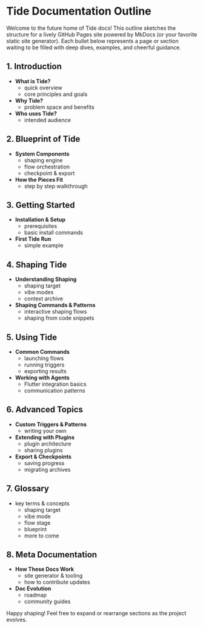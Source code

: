 # Tide Documentation Outline

Welcome to the future home of Tide docs! This outline sketches the structure for a lively GitHub Pages site powered by MkDocs (or your favorite static site generator). Each bullet below represents a page or section waiting to be filled with deep dives, examples, and cheerful guidance.

## 1. Introduction
- **What is Tide?**
  - quick overview
  - core principles and goals
- **Why Tide?**
  - problem space and benefits
- **Who uses Tide?**
  - intended audience

## 2. Blueprint of Tide
- **System Components**
  - shaping engine
  - flow orchestration
  - checkpoint & export
- **How the Pieces Fit**
  - step by step walkthrough

## 3. Getting Started
- **Installation & Setup**
  - prerequisites
  - basic install commands
- **First Tide Run**
  - simple example

## 4. Shaping Tide
- **Understanding Shaping**
  - shaping target
  - vibe modes
  - context archive
- **Shaping Commands & Patterns**
  - interactive shaping flows
  - shaping from code snippets

## 5. Using Tide
- **Common Commands**
  - launching flows
  - running triggers
  - exporting results
- **Working with Agents**
  - Flutter integration basics
  - communication patterns

## 6. Advanced Topics
- **Custom Triggers & Patterns**
  - writing your own
- **Extending with Plugins**
  - plugin architecture
  - sharing plugins
- **Export & Checkpoints**
  - saving progress
  - migrating archives

## 7. Glossary
- key terms & concepts
  - shaping target
  - vibe mode
  - flow stage
  - blueprint
  - more to come

## 8. Meta Documentation
- **How These Docs Work**
  - site generator & tooling
  - how to contribute updates
- **Doc Evolution**
  - roadmap
  - community guides

Happy shaping! Feel free to expand or rearrange sections as the project evolves.
